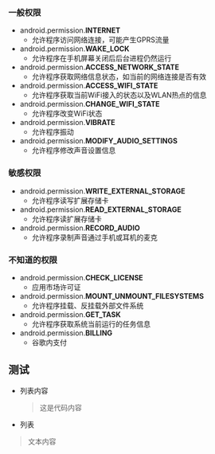 ### 一般权限
* android.permission.**INTERNET**
    * 允许程序访问网络连接，可能产生GPRS流量
* android.permission.**WAKE_LOCK**
    * 允许程序在手机屏幕关闭后后台进程仍然运行
* android.permission.**ACCESS_NETWORK_STATE**
    * 允许程序获取网络信息状态，如当前的网络连接是否有效
* android.permission.**ACCESS_WIFI_STATE**
    * 允许程序获取当前WiFi接入的状态以及WLAN热点的信息
* android.permission.**CHANGE_WIFI_STATE**
    * 允许程序改变WiFi状态
* android.permission.**VIBRATE**
    * 允许程序振动
* android.permission.**MODIFY_AUDIO_SETTINGS**
    * 允许程序修改声音设置信息
### 敏感权限
* android.permission.**WRITE_EXTERNAL_STORAGE**
    * 允许程序读写扩展存储卡
* android.permission.**READ_EXTERNAL_STORAGE**
    * 允许程序读扩展存储卡
* android.permission.**RECORD_AUDIO**
    * 允许程序录制声音通过手机或耳机的麦克
### 不知道的权限
* android.permission.**CHECK_LICENSE**
    * 应用市场许可证
* android.permission.**MOUNT_UNMOUNT_FILESYSTEMS**
    * 允许程序挂载、反挂载外部文件系统
* android.permission.**GET_TASK**
    * 允许程序获取系统当前运行的任务信息
* android.permission.**BILLING**
    * 谷歌内支付

## 测试
* 列表内容    
    >这是代码内容
* 列表
>  文本内容
